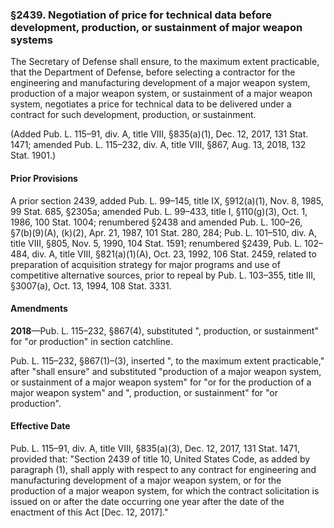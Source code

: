 ### §2439. Negotiation of price for technical data before development, production, or sustainment of major weapon systems ###

The Secretary of Defense shall ensure, to the maximum extent practicable, that the Department of Defense, before selecting a contractor for the engineering and manufacturing development of a major weapon system, production of a major weapon system, or sustainment of a major weapon system, negotiates a price for technical data to be delivered under a contract for such development, production, or sustainment.

(Added Pub. L. 115–91, div. A, title VIII, §835(a)(1), Dec. 12, 2017, 131 Stat. 1471; amended Pub. L. 115–232, div. A, title VIII, §867, Aug. 13, 2018, 132 Stat. 1901.)

#### Prior Provisions ####

A prior section 2439, added Pub. L. 99–145, title IX, §912(a)(1), Nov. 8, 1985, 99 Stat. 685, §2305a; amended Pub. L. 99–433, title I, §110(g)(3), Oct. 1, 1986, 100 Stat. 1004; renumbered §2438 and amended Pub. L. 100–26, §7(b)(9)(A), (k)(2), Apr. 21, 1987, 101 Stat. 280, 284; Pub. L. 101–510, div. A, title VIII, §805, Nov. 5, 1990, 104 Stat. 1591; renumbered §2439, Pub. L. 102–484, div. A, title VIII, §821(a)(1)(A), Oct. 23, 1992, 106 Stat. 2459, related to preparation of acquisition strategy for major programs and use of competitive alternative sources, prior to repeal by Pub. L. 103–355, title III, §3007(a), Oct. 13, 1994, 108 Stat. 3331.

#### Amendments ####

**2018**—Pub. L. 115–232, §867(4), substituted ", production, or sustainment" for "or production" in section catchline.

Pub. L. 115–232, §867(1)–(3), inserted ", to the maximum extent practicable," after "shall ensure" and substituted "production of a major weapon system, or sustainment of a major weapon system" for "or for the production of a major weapon system" and ", production, or sustainment" for "or production".

#### Effective Date ####

Pub. L. 115–91, div. A, title VIII, §835(a)(3), Dec. 12, 2017, 131 Stat. 1471, provided that: "Section 2439 of title 10, United States Code, as added by paragraph (1), shall apply with respect to any contract for engineering and manufacturing development of a major weapon system, or for the production of a major weapon system, for which the contract solicitation is issued on or after the date occurring one year after the date of the enactment of this Act [Dec. 12, 2017]."